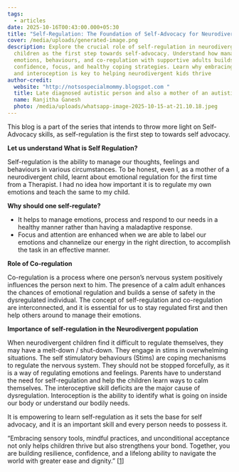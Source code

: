 ```yaml
---
tags:
  - articles
date: 2025-10-16T00:43:00.000+05:30
title: "Self-Regulation: The Foundation of Self-Advocacy for Neurodivergent Children"
cover: /media/uploads/generated-image.png
description: Explore the crucial role of self-regulation in neurodivergent
  children as the first step towards self-advocacy. Understand how managing
  emotions, behaviours, and co-regulation with supportive adults builds
  confidence, focus, and healthy coping strategies. Learn why embracing stimming
  and interoception is key to helping neurodivergent kids thrive
author-credit:
  website: "http://notsospecialmommy.blogspot.com "
  title: Late diagnosed autistic person and also a mother of an autistic teenager
  name: Ranjitha Ganesh
  photo: /media/uploads/whatsapp-image-2025-10-15-at-21.10.18.jpeg
---
```

This blog is a part of the series that intends to throw more light on Self-Advocacy skills, as self-regulation is the first step to towards self advocacy.

**Let us understand What is Self Regulation?**

Self-regulation is the ability to manage our thoughts, feelings and behaviours in various  circumstances. To be honest, even I, as a mother of a neurodivergent child,  learnt about emotional regulation for the first time from a Therapist. I had no idea how important it is to regulate my own emotions and teach the same to my child.

**Why should one self-regulate?** 

* It helps to manage emotions, process and respond to our needs in a healthy manner rather than having a maladaptive response.
* Focus and attention are enhanced when we are able to label our emotions and channelize our energy in the right direction, to accomplish the task in an effective manner.

**Role of Co-regulation**        

Co-regulation is a process where one person’s nervous system positively influences the person next to him. The presence of a calm adult enhances the chances of emotional regulation and builds a sense of safety in the dysregulated individual. The concept of self-regulation and co-regulation are interconnected, and it is essential for us to stay regulated first and then help others around to manage their emotions.

**Importance of self-regulation in the Neurodivergent population** 

When neurodivergent children find it difficult to regulate themselves, they may have a melt-down / shut-down. They engage in stims in overwhelming situations. The self stimulatory behaviours (Stims) are coping mechanisms to regulate the nervous system. They should not be stopped forcefully, as it is a way of regulating emotions and feelings.  Parents  have to understand the need for self-regulation and  help the children learn ways to calm themselves. The interoceptive skill deficits are the major cause of dysregulation. Interoception is the ability to identify what is going on inside our body or understand our bodily needs. 

It is empowering to learn  self-regulation as it sets the base for self advocacy, and it is an important skill and every person needs to possess it.

“Embracing sensory tools, mindful practices, and unconditional acceptance not only helps children thrive but also strengthens your bond. Together, you are building resilience, confidence, and a lifelong ability to navigate the world with greater ease and dignity.” [[1](https://incredibleyears.com/co-regulation-and-emotion-coaching/)]
